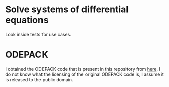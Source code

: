 # Solve systems of differential equations

Look inside tests for use cases.

# ODEPACK

I obtained the ODEPACK code that is present in this repository from [here](http://www.netlib.org/odepack/).
I do not know what the licensing of the original ODEPACK code is, I assume it is released to the public domain.
